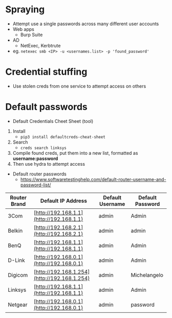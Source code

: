 # Spraying
- Attempt use a single passwords across many different user accounts
- Web apps 
	- Burp Suite
- AD
	- NetExec, Kerbtrute
- eg. `netexec smb <IP> -u <usernames.list> -p 'found_password'`

# Credential stuffing
- Use stolen creds from one service to attempt access on others

# Default passwords
- Default Credentials Cheet Sheet (tool)
1. Install
	- `pip3 install defaultcreds-cheat-sheet`
2. Search 
	- `creds search linksys`
3. Compile found creds, put them into a new list, formatted as **username:password**
4. Then use hydra to attempt access

- Default router passwords
	-  https://www.softwaretestinghelp.com/default-router-username-and-password-list/

| **Router Brand** | **Default IP Address**                       | **Default Username** | **Default Password** |
| ---------------- | -------------------------------------------- | -------------------- | -------------------- |
| 3Com             | [http://192.168.1.1](http://192.168.1.1)     | admin                | Admin                |
| Belkin           | [http://192.168.2.1](http://192.168.2.1)     | admin                | admin                |
| BenQ             | [http://192.168.1.1](http://192.168.1.1)     | admin                | Admin                |
| D-Link           | [http://192.168.0.1](http://192.168.0.1)     | admin                | Admin                |
| Digicom          | [http://192.168.1.254](http://192.168.1.254) | admin                | Michelangelo         |
| Linksys          | [http://192.168.1.1](http://192.168.1.1)     | admin                | Admin                |
| Netgear          | [http://192.168.0.1](http://192.168.0.1)     | admin                | password             |